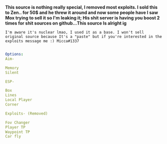 **This source is nothing really special, I removed most exploits. I sold this to Zen.. for 50$ and he threw it around and now some people have I saw Mox trying to sell it so I'm leaking it; His shit server is having you boost 2 times for shit sources on github...This source Is alright ig**

`I'm aware it's nuclear lmao, I used it as a base. I won't sell original source because It's a "paste" but if you're interested in the exploits message me :)
Micca#1337`


```yaml

Options:
Aim-

Memory
Silent

ESP-

Box
Lines
Local Player
Corner

Exploits- (Removed)

Fov Changer
Player TP
Waypoint TP
Car fly
```
